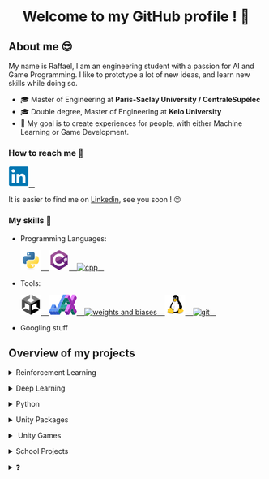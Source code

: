<h1 align="center"> Welcome to my GitHub profile ! 🥳 </h1>

<!-- <p align="center" style="bold"> Looking for a position in Machine Learning applied to video games or in video game programming.</p> -->

## About me 😎
My name is Raffael, I am an engineering student with a passion for AI and Game Programming. I like to prototype a lot of new ideas, and learn new skills while doing so. 

- 🎓 Master of Engineering at **Paris-Saclay University / CentraleSupélec**
- 🎓 Double degree, Master of Engineering at **Keio University**
- 🎯 My goal is to create experiences for people, with either Machine Learning or Game Development.

### How to reach me 💌

<p>
<a href="https://www.linkedin.com/in/raffaelbdl/" target="_blank" rel="noreferrer"> <img src="https://raw.githubusercontent.com/devicons/devicon/master/icons/linkedin/linkedin-original.svg" alt="linkedin" width="40" height="40"/> &nbsp&nbsp </a> 
</p>

It is easier to find me on [Linkedin](https://www.linkedin.com/in/raffaelbdl/), see you soon ! 😉

### My skills 🧠

- Programming Languages: 
    <p>
    <a href="https://www.python.org" target="_blank" rel="noreferrer"> <img src="https://raw.githubusercontent.com/devicons/devicon/master/icons/python/python-original.svg" alt="python" width="40" height="40"/> &nbsp&nbsp </a>
    <a href="https://dotnet.microsoft.com/en-us/languages/csharp" target="_blank" rel="noreferrer"> <img src="https://raw.githubusercontent.com/devicons/devicon/master/icons/csharp/csharp-original.svg" alt="csharp" width="40" height="40"/> &nbsp&nbsp </a>
    <a href="https://isocpp.org/" target="_blank" rel="noreferrer"> <img src="https://upload.wikimedia.org/wikipedia/commons/1/18/ISO_C%2B%2B_Logo.svg" alt="cpp" width="40" height="40"/> &nbsp&nbsp </a>
    </p>

- Tools:
    <p>
    <a href="https://unity.com/" target="_blank" rel="noreferrer"> <img src="https://raw.githubusercontent.com/devicons/devicon/master/icons/unity/unity-original.svg" alt="unity" width="40" height="40" style="background-color:white;"/> &nbsp&nbsp </a>
    <a href="https://github.com/google/jax" target="_blank" rel="noreferrer"> <img src=https://raw.githubusercontent.com/google/jax/main/images/jax_logo_250px.png alt="AWS" width="55" height="40"/> &nbsp&nbsp </a>
    <a href="https://wandb.ai/site" target="_blank" rel="noreferrer"> <img src=https://site.wandb.ai/wp-content/uploads/2023/07/brand-logo.svg alt="weights and biases" width="40" height="40"/> &nbsp&nbsp </a>
    <a href="https://www.linux.org/" target="_blank" rel="noreferrer"> <img src="https://raw.githubusercontent.com/devicons/devicon/master/icons/linux/linux-original.svg" alt="linux" width="40" height="40"/> &nbsp&nbsp </a>
    <a href="https://git-scm.com/" target="_blank" rel="noreferrer"> <img src="https://www.vectorlogo.zone/logos/git-scm/git-scm-icon.svg" alt="git" width="40" height="40"/> &nbsp&nbsp </a>
    </p>

- Googling stuff


## Overview of my projects

<details><summary> Reinforcement Learning </summary>

- [Vectorization of PettingZoo ParallelEnv](https://github.com/Raffaelbdl/vectorization_parallel_env) 

    Make things faster by parallelizing environments using PettingZoo ParallelEnv API.

- [Overcooked-AI Pygame Interface](https://github.com/Raffaelbdl/overcooked-interface) 
    
    Simple pygame interface to observe agents and play with them in the overcooked-ai environment.

- [Implementation of POCA in JAX](https://github.com/Raffaelbdl/JAX_MA-POCA)

- [Implementation of SAC in JAX](https://github.com/Raffaelbdl/JAX_SAC)

- [Implementation of PPO in JAX](https://github.com/Raffaelbdl/JAX_PPO)

- [Fork DreamerV2](https://github.com/Raffaelbdl/dreamerv2)

    Refactor to use as an agent, and update orginal codebase.

- [Fork Muzero](https://github.com/Raffaelbdl/jax_muzero)

    Update codebase to Python3.10.
</details>

<p></p>

<details><summary> Deep Learning </summary>

- [Hyperbolic neural networks in Haiku](https://github.com/Raffaelbdl/hyperbolic-nn-haiku)

    Having fun trying to reimplement hyperbolic networks in JAX.
</details>

<p></p>

<details><summary> Python </summary>

- [Mediapipe-based dancing game](https://github.com/Raffaelbdl/school-idol-training)

    JustDance-like game but with Camera inputs only.
</details>

<p></p>

<details><summary> Unity Packages </summary>

- [Magic System](https://github.com/Raffaelbdl/magic-system)

    Magic system used in the demo [Rune Dungeon](https://raffaelbdl.itch.io/demo-rune-dungeon).

<!-- - [Inventory System](https://github.com/Raffaelbdl/inventory-system) -->
</details>

<p></p>

<details><summary> Unity Games </summary>

- [[DEMO] Rune Dungeon](https://raffaelbdl.itch.io/demo-rune-dungeon)

    Simple rogue-like game where the player has to craft runes with symbols they collect on monsters to unlock new magic.

- [Space Escapee(s)](https://raffaelbdl.itch.io/space-escapees)

    Group project where I was mostly in charge of the programming. Story of two astronauts stuck in a spacecraft just before the arrival of asteroids. Will you be able to espace safely, and will you choose to save your crewmate ?
</details>

<p></p>

<details><summary> School Projects </summary>

- [Measuring the activity of people using smartphone data](https://github.com/Raffaelbdl/Pole-IA-1.03)
    
    Group project in which we evaluate many methods to understand the activity of people with smartphone data.

- [Autonomous Driving inside the CARLA simulator](https://github.com/Raffaelbdl/Pole-IA-2.04)

    Group project I initiated where we try to implement state of the art methods and improve upon them. We used on the CARLA driving simulator to implement our algorithms.


</details>

<p></p>

<details><summary> ❓ </summary>

If you have reached here, I sincerly thank you for taking the time to read my profile.

What I show here is the top of the iceberg of all the prototypes that I would rather not show 😂. 

I spend most of my time trying new ideas, constantly learning new things and diving deep into new fields. Because that is what drives me.
</details>
